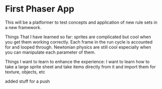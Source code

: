 # First Phaser App

This will be a platformer to test concepts and application of new rule sets in a new framework.

Things That I have learned so far:
sprites are complicated but cool when you get them working correctly. Each frame in the run cycle is accounted for and looped through. Newtonian physics are still cool especially when you can manipulate each parameter of them.

Things I want to learn to enhance the experience:
I want to learn how to take a large sprite sheet and take items directly from it and import them for texture, objects, etc

added stuff for a push
